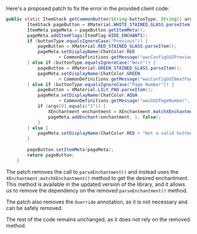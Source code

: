Here's a proposed patch to fix the error in the provided client code:
```java
public static ItemStack getCommonButton(String buttonType, String[] args) {
		ItemStack pageButton = XMaterial.WHITE_STAINED_GLASS.parseItem();
		ItemMeta pageMeta = pageButton.getItemMeta();
		pageMeta.addItemFlags(ItemFlag.HIDE_ENCHANTS);
		if (buttonType.equalsIgnoreCase("Previous")) {
			pageButton = XMaterial.RED_STAINED_GLASS.parseItem();
			pageMeta.setDisplayName(ChatColor.RED
					+ CommonDefinitions.getMessage("wwcConfigGUIPreviousPageButton"));
		} else if (buttonType.equalsIgnoreCase("Next")) {
			pageButton = XMaterial.GREEN_STAINED_GLASS.parseItem();
			pageMeta.setDisplayName(ChatColor.GREEN
					+ CommonDefinitions.getMessage("wwcConfigGUINextPageButton"));
		} else if (buttonType.equalsIgnoreCase("Page Number")) {
			pageButton = XMaterial.LILY_PAD.parseItem();
			pageMeta.setDisplayName(ChatColor.AQUA
					+ CommonDefinitions.getMessage("wwcGUIPageNumber", args));
			if (args[0].equals("1")) {
				XEnchantment enchantment = XEnchantment.matchXEnchantment("power").get();
				pageMeta.addEnchant(enchantment, 1, false);
			}
		} else {
			pageMeta.setDisplayName(ChatColor.RED + "Not a valid button! This is a bug, please report it.");
		}
		
		pageButton.setItemMeta(pageMeta);
		return pageButton;
	}
```
The patch removes the call to `parseEnchantment()` and instead uses the `XEnchantment.matchXEnchantment()` method to get the desired enchantment. This method is available in the updated version of the library, and it allows us to remove the dependency on the removed `parseEnchantment()` method.

The patch also removes the `Override` annotation, as it is not necessary and can be safely removed.

The rest of the code remains unchanged, as it does not rely on the removed method.